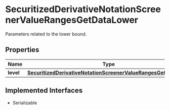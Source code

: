 

# SecuritizedDerivativeNotationScreenerValueRangesGetDataLower

Parameters related to the lower bound.

## Properties

Name | Type | Description | Notes
------------ | ------------- | ------------- | -------------
**level** | [**SecuritizedDerivativeNotationScreenerValueRangesGetDataLevel**](SecuritizedDerivativeNotationScreenerValueRangesGetDataLevel.md) |  |  [optional]


## Implemented Interfaces

* Serializable


